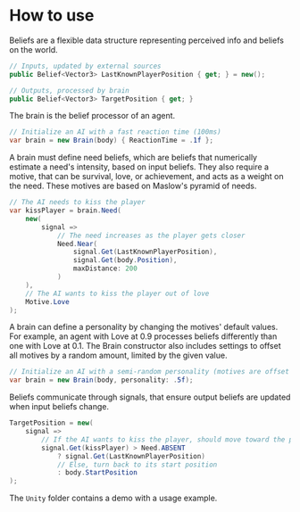# How to use

Beliefs are a flexible data structure representing perceived info and beliefs on the world.

```csharp
// Inputs, updated by external sources
public Belief<Vector3> LastKnownPlayerPosition { get; } = new();

// Outputs, processed by brain
public Belief<Vector3> TargetPosition { get; }
```

The brain is the belief processor of an agent.

```csharp
// Initialize an AI with a fast reaction time (100ms)
var brain = new Brain(body) { ReactionTime = .1f };
```

A brain must define need beliefs, which are beliefs that numerically estimate a need's intensity, based on input beliefs. They also require a motive, that can be survival, love, or achievement, and acts as a weight on the need. These motives are based on Maslow's pyramid of needs.

```csharp
// The AI needs to kiss the player
var kissPlayer = brain.Need(
    new(
        signal =>
            // The need increases as the player gets closer
            Need.Near(
                signal.Get(LastKnownPlayerPosition),
                signal.Get(body.Position),
                maxDistance: 200
            )
    ),
    // The AI wants to kiss the player out of love
    Motive.Love
);
```

A brain can define a personality by changing the motives' default values. For example, an agent with Love at 0.9 processes beliefs differently than one with Love at 0.1. The Brain constructor also includes settings to offset all motives by a random amount, limited by the given value.

```csharp
// Initialize an AI with a semi-random personality (motives are offset by a max of +-0.5)
var brain = new Brain(body, personality: .5f);
```

Beliefs communicate through signals, that ensure output beliefs are updated when input beliefs change.

```csharp
TargetPosition = new(
    signal =>
        // If the AI wants to kiss the player, should move toward the player
        signal.Get(kissPlayer) > Need.ABSENT
            ? signal.Get(LastKnownPlayerPosition)
            // Else, turn back to its start position
            : body.StartPosition
);
```

The `Unity` folder contains a demo with a usage example.
